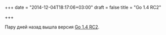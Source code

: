 +++
date = "2014-12-04T18:17:06+03:00"
draft = false
title = "Go 1.4 RC2"

+++

<p>Пару дней назад вышла версия <a href="https://groups.google.com/forum/#!msg/golang-nuts/AXBjhN3xvjI/XhlvfBqN-VwJ">Go 1.4 RC2</a>.</p>


